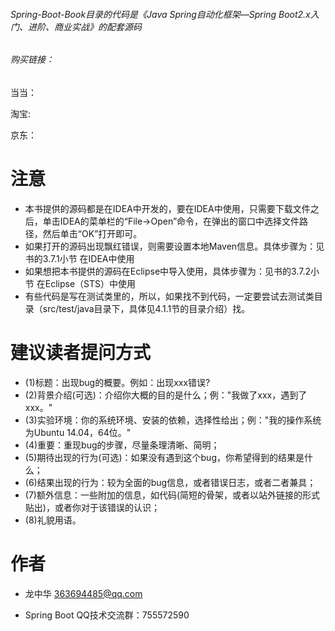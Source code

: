 
###### Spring-Boot-Book目录的代码是《Java Spring自动化框架—Spring Boot2.x入门、进阶、商业实战》的配套源码

###### 购买链接：

当当： 

淘宝:  

京东： 

# 注意

- 本书提供的源码都是在IDEA中开发的，要在IDEA中使用，只需要下载文件之后，单击IDEA的菜单栏的“File→Open”命令，在弹出的窗口中选择文件路径，然后单击“OK”打开即可。
- 如果打开的源码出现飘红错误，则需要设置本地Maven信息。具体步骤为：见书的3.7.1小节  在IDEA中使用
- 如果想把本书提供的源码在Eclipse中导入使用，具体步骤为：见书的3.7.2小节   在Eclipse（STS）中使用
- 有些代码是写在测试类里的，所以，如果找不到代码，一定要尝试去测试类目录（src/test/java目录下，具体见4.1.1节的目录介绍）找。
 
# 建议读者提问方式
- (1)标题：出现bug的概要。例如：出现xxx错误?
- (2)背景介绍(可选)：介绍你大概的目的是什么；例："我做了xxx，遇到了xxx。"
- (3)实验环境：你的系统环境、安装的依赖，选择性给出；例："我的操作系统为Ubuntu 14.04，64位。"
- (4)重要：重现bug的步骤，尽量条理清晰、简明；
- (5)期待出现的行为(可选)：如果没有遇到这个bug，你希望得到的结果是什么；
- (6)结果出现的行为：较为全面的bug信息，或者错误日志，或者二者兼具；
- (7)额外信息：一些附加的信息，如代码(简短的骨架，或者以站外链接的形式贴出)，或者你对于该错误的认识；
- (8)礼貌用语。

# 作者
- 龙中华 363694485@qq.com

- Spring Boot QQ技术交流群：755572590

 
